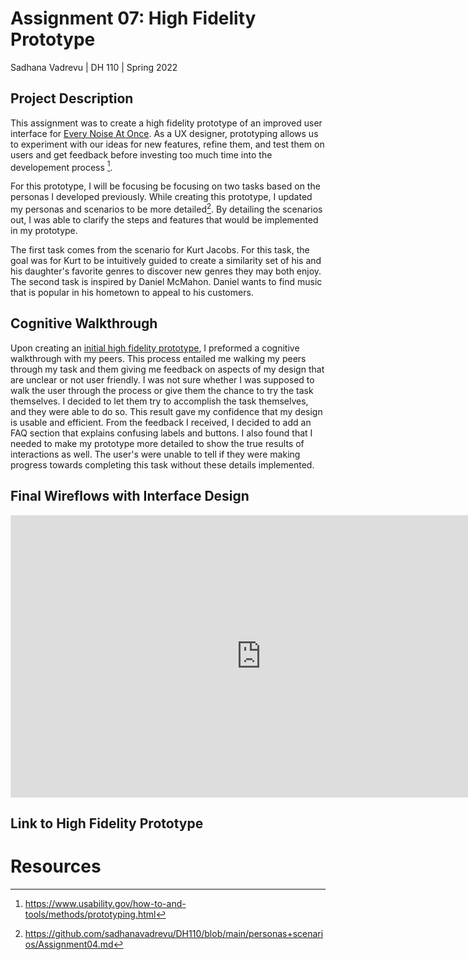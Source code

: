 # Assignment 07: High Fidelity Prototype
Sadhana Vadrevu | DH 110 | Spring 2022

## Project Description
This assignment was to create a high fidelity prototype of an improved user interface for [Every Noise At Once](https://everynoise.com). As a UX designer, prototyping allows us to experiment with our ideas for new features, refine them, and test them on users and get feedback before investing too much time into the developement process [^1]. 

For this prototype, I will be focusing be focusing on two tasks based on the personas I developed previously. While creating this prototype, I updated my personas and scenarios to be more detailed[^2]. By detailing the scenarios out, I was able to clarify the steps and features that would be implemented in my prototype.

The first task comes from the scenario for Kurt Jacobs. For this task, the goal was for Kurt to be intuitively guided to create a similarity set of his and his daughter's favorite genres to discover new genres they may both enjoy. The second task is inspired by Daniel McMahon. Daniel wants to find music that is popular in his hometown to appeal to his customers.

## Cognitive Walkthrough 
Upon creating an [initial high fidelity prototype](https://www.figma.com/file/y5I9pUUqHxBG7qJspki57u/DH-110%3A-Wireframes?node-id=46%3A1097), I preformed a cognitive walkthrough with my peers. This process entailed me walking my peers through my task and them giving me feedback on aspects of my design that are unclear or not user friendly. I was not sure whether I was supposed to walk the user through the process or give them the chance to try the task themselves. I decided to let them try to accomplish the task themselves, and they were able to do so. This result gave my confidence that my design is usable and efficient. From the feedback I received, I decided to add an FAQ section that explains confusing labels and buttons. I also found that I needed to make my prototype more detailed to show the true results of interactions as well. The user's were unable to tell if they were making progress towards completing this task without these details implemented.

## Final Wireflows with Interface Design 

<iframe style="border: 1px solid rgba(0, 0, 0, 0.1);" width="800" height="450" src="https://www.figma.com/embed?embed_host=share&url=https%3A%2F%2Fwww.figma.com%2Ffile%2Fy5I9pUUqHxBG7qJspki57u%2FDH-110%253A-Wireframes%3Fnode-id%3D92%253A8305" allowfullscreen></iframe>

## Link to High Fidelity Prototype


# Resources
[^1]: https://www.usability.gov/how-to-and-tools/methods/prototyping.html
[^2]: https://github.com/sadhanavadrevu/DH110/blob/main/personas+scenarios/Assignment04.md
